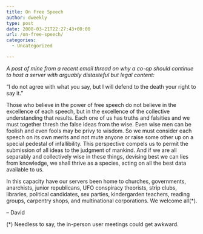 ```yaml
---
title: On Free Speech
author: dweekly
type: post
date: 2008-03-21T22:27:43+00:00
url: /on-free-speech/
categories:
  - Uncategorized

---
```

_A post of mine from a recent email thread on why a co-op should continue to host a server with arguably distasteful but legal content:_

&#8220;I do not agree with what you say, but I will defend to the death your right to say it.&#8221;

Those who believe in the power of free speech do not believe in the excellence of each speech, but in the excellence of the collective understanding that results. Each one of us has truths and falsities and we must together thresh the false ideas from the wise. Even wise men can be foolish and even fools may be privy to wisdom. So we must consider each speech on its own merits and not mute anyone or raise some other up on a special pedestal of infallibility. This perspective compels us to permit the submission of all ideas to the judgment of mankind. And if we are all separably and collectively wise in these things, devising best we can lies from knowledge, we shall thrive as a species, acting on all the best data available to us.

In this capacity have our servers been home to churches, governments, anarchists, junior republicans, UFO conspiracy theorists, strip clubs, libraries, political candidates, sex parties, kindergarden teachers, reading groups, carpentry shops, and multinational corporations. We welcome all(*).

&#8211; David

(*) Needless to say, the in-person user meetings could get awkward.